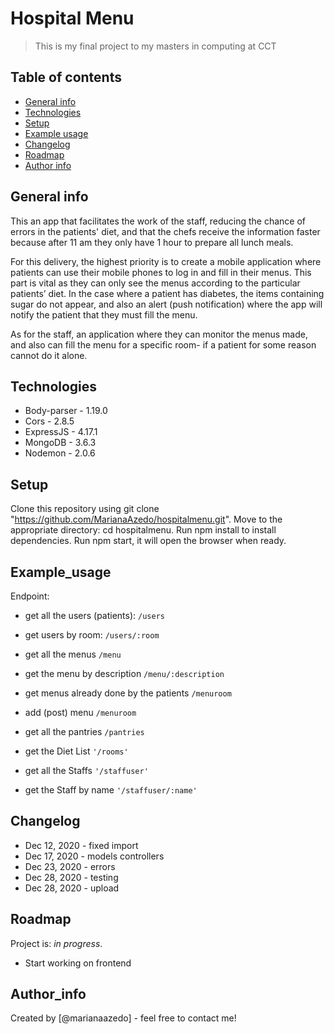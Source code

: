 # Hospital Menu

> This is my final project to my masters in computing at CCT

## Table of contents

- [General info](#general-info)
- [Technologies](#technologies)
- [Setup](#setup)
- [Example usage](#Example_usage)
- [Changelog](#Changelog)
- [Roadmap](#Roadmap)
- [Author info](#Author_info)

## General info

This an app that facilitates the work of the staff, reducing the chance of errors in the patients' diet, and that the chefs receive the information faster because after 11 am they only have 1 hour to prepare all lunch meals.

For this delivery, the highest priority is to create a mobile application where patients can use their mobile phones to log in and fill in their menus. This part is vital as they can only see the menus according to the particular patients’ diet. In the case where a patient has diabetes, the items containing sugar do not appear, and also an alert (push notification) where the app will notify the patient that they must fill the menu.

As for the staff, an application where they can monitor the menus made, and also can fill the menu for a specific room- if a patient for some reason cannot do it alone.


## Technologies

- Body-parser - 1.19.0
- Cors - 2.8.5
- ExpressJS - 4.17.1
- MongoDB - 3.6.3
- Nodemon - 2.0.6

## Setup

Clone this repository using git clone "https://github.com/MarianaAzedo/hospitalmenu.git".
Move to the appropriate directory: cd hospitalmenu.
Run npm install to install dependencies.
Run npm start, it will open the browser when ready.

## Example_usage

Endpoint:

- get all the users (patients):
  `/users`
- get users by room:
  `/users/:room`

- get all the menus
  `/menu`
- get the menu by description
  `/menu/:description`

- get menus already done by the patients
  `/menuroom`
- add (post) menu
  `/menuroom`

- get all the pantries
  `/pantries`

- get the Diet List
  `'/rooms'`

- get all the Staffs
  `'/staffuser'`
- get the Staff by name
  `'/staffuser/:name'`

## Changelog

- Dec 12, 2020 - fixed import
- Dec 17, 2020 - models controllers
- Dec 23, 2020 - errors
- Dec 28, 2020 - testing
- Dec 28, 2020 - upload

## Roadmap

Project is: _in progress_.

- Start working on frontend

## Author_info

Created by [@marianaazedo] - feel free to contact me!
